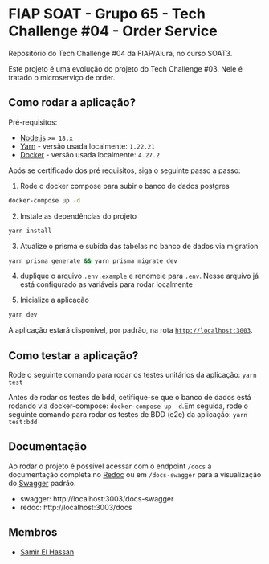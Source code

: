 # FIAP SOAT - Grupo 65 - Tech Challenge #04 - Order Service

Repositório do Tech Challenge #04 da FIAP/Alura, no curso SOAT3. 

Este projeto é uma evolução do projeto do Tech Challenge #03. Nele é tratado o microserviço de order.

## Como rodar a aplicação?

Pré-requisitos:

- [Node.js](https://nodejs.org/en) `>= 18.x`
- [Yarn](https://yarnpkg.com/) - versão usada localmente: `1.22.21`
- [Docker](https://www.docker.com/) - versão usada localmente: `4.27.2`

Após se certificado dos pré requisitos, siga o seguinte passo a passo:

1. Rode o docker compose para subir o banco de dados postgres
```bash
docker-compose up -d
```

2. Instale as dependências do projeto
```bash
yarn install
```

3. Atualize o prisma e subida das tabelas no banco de dados via migration
```bash
yarn prisma generate && yarn prisma migrate dev
```

4. duplique o arquivo `.env.example` e renomeie para `.env`. Nesse arquivo já está configurado as variáveis para rodar localmente

4. Inicialize a aplicação
```bash
yarn dev
```

A aplicação estará disponível, por padrão, na rota [`http://localhost:3003`](http://localhost:3003).


## Como testar a aplicação?

Rode o seguinte comando para rodar os testes unitários da aplicação: `yarn test`

Antes de rodar os testes de bdd, cetifique-se que o banco de dados está rodando via docker-compose: `docker-compose up -d`.Em seguida, rode o seguinte comando para rodar os testes de BDD (e2e) da aplicação: `yarn test:bdd`

## Documentação

Ao rodar o projeto é possível acessar com o endpoint `/docs` a documentação completa no [Redoc](https://github.com/Redocly/redoc) ou em `/docs-swagger` para a visualização do [Swagger](swagger.io) padrão.

- swagger: http://localhost:3003/docs-swagger
- redoc: http://localhost:3003/docs

## Membros
- [Samir El Hassan](github.com/samirelhassann)
